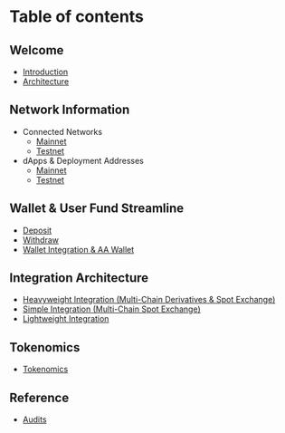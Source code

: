 # Table of contents

## Welcome
* [Introduction](Introduction.md)
* [Architecture](the-future-is-zk-linked/architecture.md)

## Network Information

* Connected Networks
  * [Mainnet](networks/mainnet_networks.md)
  * [Testnet](networks/testnet_networks.md)
* dApps & Deployment Addresses
  * [Mainnet](networks/mainnet_addresses.md)
  * [Testnet](networks/testnet_addresses.md)
  
## Wallet & User Fund Streamline
* [Deposit](streamline/deposit.md)
* [Withdraw](streamline/withdraw.md)
* [Wallet Integration & AA Wallet](streamline/wallet.md)
  
## Integration Architecture
* [Heavyweight Integration (Multi-Chain Derivatives & Spot Exchange)](IntegrationArchitecture/Derivatives.md)
* [Simple Integration (Multi-Chain Spot Exchange)](IntegrationArchitecture/spot.md)
* [Lightweight Integration](IntegrationArchitecture/zkjump.md)

## Tokenomics
* [Tokenomics](tokenomics.md)

## Reference
* [Audits](Audits.md)